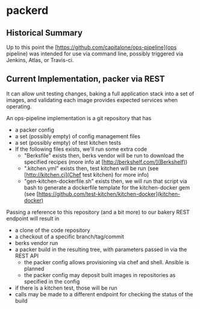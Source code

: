 # packerd

## Historical Summary
Up to this point the [https://github.com/capitalone/ops-pipeline](ops pipeline) was intended for use via command line, possibly triggered via Jenkins, Atlas, or Travis-ci.

## Current Implementation, packer via REST
It can allow unit testing changes, baking a full application stack into a set of images, and validating each image provides expected services when operating. 

An ops-pipeline implementation is a git repository that has
* a packer config
* a set (possibly empty) of config management files
* a set (possibly empty) of test kitchen tests
* If the following files exists, we'll run some extra code
  * "Berksfile" exists then, berks vendor will be run to download the specified recipes (more info at [http://berkshelf.com/](Berkshelf))
  * ".kitchen.yml" exists then, test kitchen will be run (see [http://kitchen.ci](Chef test kitchen) for more info)
  * "gen-kitchen-dockerfile.sh" exists then, we will run that script via bash to generate a dockerfile template for the kitchen-docker gem (see [https://github.com/test-kitchen/kitchen-docker](kitchen-docker)

Passing a reference to this repository (and a bit more) to our bakery REST endpoint will result in
* a clone of the code repository
* a checkout of a specific branch/tag/commit
* berks vendor run 
* a packer build in the resulting tree, with parameters passed in via the REST API
  * the packer config allows provisioning via chef and shell.  Ansible is planned
  * the packer config may deposit built images in repositories as specified in the config
* if there is a kitchen test, those will be run
* calls may be made to a different endpoint for checking the status of the build

